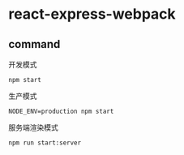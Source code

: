 # react-express-webpack

## command
开发模式
```
npm start
```

生产模式
```
NODE_ENV=production npm start
```

服务端渲染模式
```
npm run start:server
```